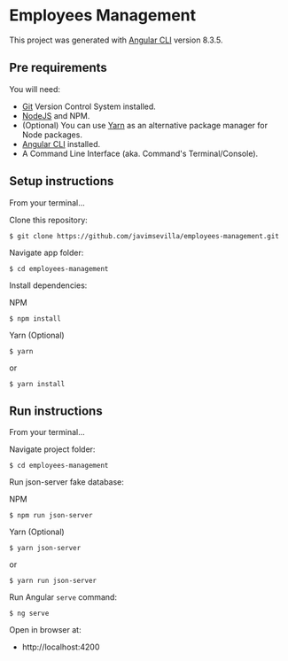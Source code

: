 # Employees Management

This project was generated with [Angular CLI](https://github.com/angular/angular-cli) version 8.3.5.

## Pre requirements

You will need:

- [Git](https://git-scm.com/) Version Control System installed.
- [NodeJS](https://nodejs.org/) and NPM.
- (Optional) You can use [Yarn](https://yarnpkg.com/lang/en/) as an alternative package manager for Node packages.
- [Angular CLI](https://cli.angular.io/) installed.
- A Command Line Interface (aka. Command's Terminal/Console).

## Setup instructions

From your terminal...

Clone this repository:

```
$ git clone https://github.com/javimsevilla/employees-management.git
```

Navigate app folder:

```
$ cd employees-management
```

Install dependencies:

NPM

```
$ npm install
```

Yarn (Optional)

```
$ yarn
```

or

```
$ yarn install
```

## Run instructions

From your terminal...

Navigate project folder:

```
$ cd employees-management
```

Run json-server fake database:

NPM

```
$ npm run json-server
```

Yarn (Optional)

```
$ yarn json-server
```

or

```
$ yarn run json-server
```

Run Angular `serve` command:

```
$ ng serve
```

Open in browser at:

- http://localhost:4200
